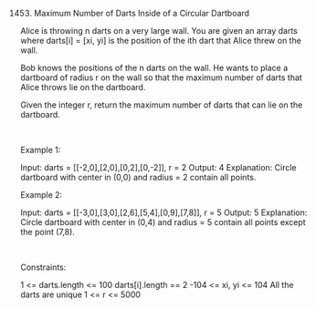 1453. Maximum Number of Darts Inside of a Circular Dartboard

Alice is throwing n darts on a very large wall. You are given an array darts where darts[i] = [xi, yi] is the position of the ith dart that Alice threw on the wall.

Bob knows the positions of the n darts on the wall. He wants to place a dartboard of radius r on the wall so that the maximum number of darts that Alice throws lie on the dartboard.

Given the integer r, return the maximum number of darts that can lie on the dartboard.

 

Example 1:

Input: darts = [[-2,0],[2,0],[0,2],[0,-2]], r = 2
Output: 4
Explanation: Circle dartboard with center in (0,0) and radius = 2 contain all points.


Example 2:

Input: darts = [[-3,0],[3,0],[2,6],[5,4],[0,9],[7,8]], r = 5
Output: 5
Explanation: Circle dartboard with center in (0,4) and radius = 5 contain all points except the point (7,8).


 

Constraints:

1 <= darts.length <= 100
darts[i].length == 2
-104 <= xi, yi <= 104
All the darts are unique
1 <= r <= 5000
